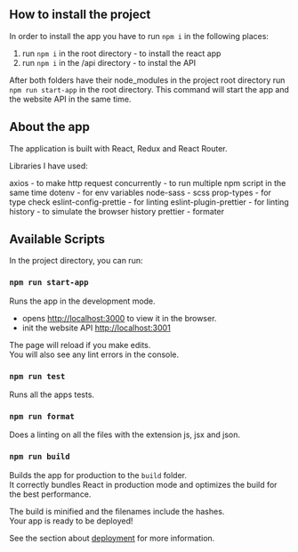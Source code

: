 ## How to install the project

In order to install the app you have to run `npm i` in the following places:

1. run `npm i` in the root directory - to install the react app
1. run `npm i` in the /api directory - to instal the API

After both folders have their node_modules in the project root directory run `npm run start-app` in the root directory.
This command will start the app and the website API in the same time.

## About the app
The application is built with React, Redux and React Router.

Libraries I have used:

axios - to make http request
concurrently - to run multiple npm script in the same time
dotenv - for env variables
node-sass - scss
prop-types - for type check
eslint-config-prettie - for linting
eslint-plugin-prettier - for linting
history - to simulate the browser history
prettier - formater

## Available Scripts

In the project directory, you can run:

### `npm run start-app`

Runs the app in the development mode.<br />

- opens [http://localhost:3000](http://localhost:3000) to view it in the browser.
- init the website API [http://localhost:3001](http://localhost:3001)

The page will reload if you make edits.<br />
You will also see any lint errors in the console.

### `npm run test`

Runs all the apps tests.

### `npm run format`

Does a linting on all the files with the extension js, jsx and json.

### `npm run build`

Builds the app for production to the `build` folder.<br />
It correctly bundles React in production mode and optimizes the build for the best performance.

The build is minified and the filenames include the hashes.<br />
Your app is ready to be deployed!

See the section about [deployment](https://facebook.github.io/create-react-app/docs/deployment) for more information.

